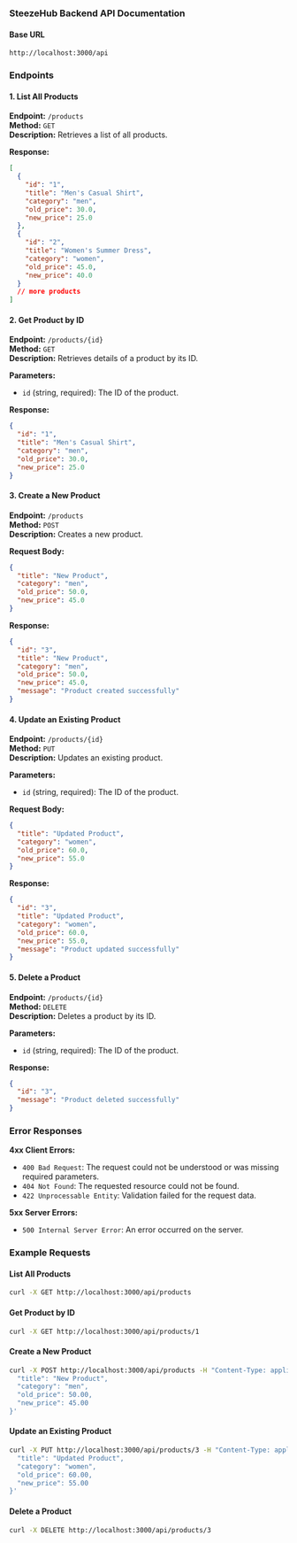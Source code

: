 ### SteezeHub Backend API Documentation

#### Base URL

```
http://localhost:3000/api
```

### Endpoints

#### 1. List All Products

**Endpoint:** `/products`  
**Method:** `GET`  
**Description:** Retrieves a list of all products.

**Response:**

```json
[
  {
    "id": "1",
    "title": "Men's Casual Shirt",
    "category": "men",
    "old_price": 30.0,
    "new_price": 25.0
  },
  {
    "id": "2",
    "title": "Women's Summer Dress",
    "category": "women",
    "old_price": 45.0,
    "new_price": 40.0
  }
  // more products
]
```

#### 2. Get Product by ID

**Endpoint:** `/products/{id}`  
**Method:** `GET`  
**Description:** Retrieves details of a product by its ID.

**Parameters:**

- `id` (string, required): The ID of the product.

**Response:**

```json
{
  "id": "1",
  "title": "Men's Casual Shirt",
  "category": "men",
  "old_price": 30.0,
  "new_price": 25.0
}
```

#### 3. Create a New Product

**Endpoint:** `/products`  
**Method:** `POST`  
**Description:** Creates a new product.

**Request Body:**

```json
{
  "title": "New Product",
  "category": "men",
  "old_price": 50.0,
  "new_price": 45.0
}
```

**Response:**

```json
{
  "id": "3",
  "title": "New Product",
  "category": "men",
  "old_price": 50.0,
  "new_price": 45.0,
  "message": "Product created successfully"
}
```

#### 4. Update an Existing Product

**Endpoint:** `/products/{id}`  
**Method:** `PUT`  
**Description:** Updates an existing product.

**Parameters:**

- `id` (string, required): The ID of the product.

**Request Body:**

```json
{
  "title": "Updated Product",
  "category": "women",
  "old_price": 60.0,
  "new_price": 55.0
}
```

**Response:**

```json
{
  "id": "3",
  "title": "Updated Product",
  "category": "women",
  "old_price": 60.0,
  "new_price": 55.0,
  "message": "Product updated successfully"
}
```

#### 5. Delete a Product

**Endpoint:** `/products/{id}`  
**Method:** `DELETE`  
**Description:** Deletes a product by its ID.

**Parameters:**

- `id` (string, required): The ID of the product.

**Response:**

```json
{
  "id": "3",
  "message": "Product deleted successfully"
}
```

### Error Responses

**4xx Client Errors:**

- `400 Bad Request`: The request could not be understood or was missing required parameters.
- `404 Not Found`: The requested resource could not be found.
- `422 Unprocessable Entity`: Validation failed for the request data.

**5xx Server Errors:**

- `500 Internal Server Error`: An error occurred on the server.

### Example Requests

#### List All Products

```sh
curl -X GET http://localhost:3000/api/products
```

#### Get Product by ID

```sh
curl -X GET http://localhost:3000/api/products/1
```

#### Create a New Product

```sh
curl -X POST http://localhost:3000/api/products -H "Content-Type: application/json" -d '{
  "title": "New Product",
  "category": "men",
  "old_price": 50.00,
  "new_price": 45.00
}'
```

#### Update an Existing Product

```sh
curl -X PUT http://localhost:3000/api/products/3 -H "Content-Type: application/json" -d '{
  "title": "Updated Product",
  "category": "women",
  "old_price": 60.00,
  "new_price": 55.00
}'
```

#### Delete a Product

```sh
curl -X DELETE http://localhost:3000/api/products/3
```
